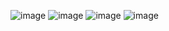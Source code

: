 ![image](https://github.com/user-attachments/assets/76d58ef5-1b62-42f1-958d-bbee87bad6d6)
![image](https://github.com/user-attachments/assets/1ec60caa-9264-44cc-bfa2-b1bc6c1bfb11)
![image](https://github.com/user-attachments/assets/e552fdbd-9791-4b5d-9cb5-efcf4f53b9da)
![image](https://github.com/user-attachments/assets/fd67f502-6d04-4e25-9f1d-55882a979676)





